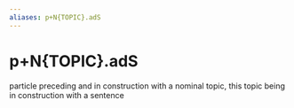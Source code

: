 ```yaml
---
aliases: p+N{TOPIC}.adS
---
```

# p+N{TOPIC}.adS

particle preceding and in construction with a nominal topic, this topic being in construction with a sentence
> 